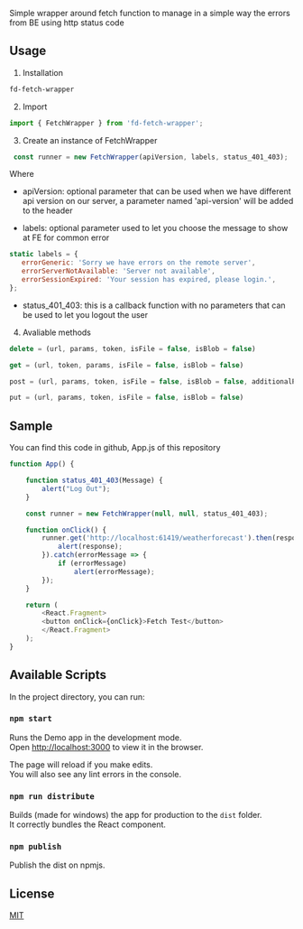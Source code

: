 Simple wrapper around fetch function to manage in a simple way the errors from BE using http status code

## Usage
1. Installation
 ```bash
fd-fetch-wrapper
 ```

2. Import
 ```javascript
 import { FetchWrapper } from 'fd-fetch-wrapper';
 ```

3. Create an instance of FetchWrapper
 ```javascript
  const runner = new FetchWrapper(apiVersion, labels, status_401_403);
 ```

Where

 - apiVersion: optional parameter that can be used when we have different api version on our server, a parameter named 'api-version' will be added to the header

 - labels: optional parameter used to let you choose the message to show at FE for common error
 ```javascript
static labels = {
    errorGeneric: 'Sorry we have errors on the remote server',
    errorServerNotAvailable: 'Server not available',
    errorSessionExpired: 'Your session has expired, please login.',
};
```

 - status_401_403: this is a callback function with no parameters that can be used to let you logout the user
 
4. Avaliable methods
```javascript
delete = (url, params, token, isFile = false, isBlob = false)

get = (url, token, params, isFile = false, isBlob = false) 

post = (url, params, token, isFile = false, isBlob = false, additionalParams = [])

put = (url, params, token, isFile = false, isBlob = false)
```


## Sample
You can find this code in github, App.js of this repository
```javascript
function App() {

    function status_401_403(Message) {
        alert("Log Out");
    }

    const runner = new FetchWrapper(null, null, status_401_403);

    function onClick() {
        runner.get('http://localhost:61419/weatherforecast').then(response => {
            alert(response);
        }).catch(errorMessage => {
            if (errorMessage)
                alert(errorMessage);
        });
    }

    return (
        <React.Fragment>
        <button onClick={onClick}>Fetch Test</button>
        </React.Fragment>
    );
}
```

## Available Scripts

In the project directory, you can run:

### `npm start`

Runs the Demo app in the development mode.<br />
Open [http://localhost:3000](http://localhost:3000) to view it in the browser.

The page will reload if you make edits.<br />
You will also see any lint errors in the console.

### `npm run distribute`

Builds (made for windows) the app for production to the `dist` folder.<br />
It correctly bundles the React component.

### `npm publish`

Publish the dist on npmjs.

## License
[MIT](https://choosealicense.com/licenses/mit/)
